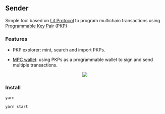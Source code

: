 ## Sender

Simple tool based on <a href="https://www.litprotocol.com/">Lit Protocol</a> to program multichain transactions using <a href="https://developer.litprotocol.com/v2/pkp/intro">Programmable Key Pair</a> (PKP)

### Features

* PKP explorer: mint, search and import PKPs.

* <a href="https://developer.litprotocol.com/v2/concepts/pkpsaswallet#multi-party-computation-mpc-as-a-key-management-solution">MPC wallet</a>: using PKPs as a programmable wallet to sign and send multiple transactions.

<p align="center">
  <img src="https://i.postimg.cc/gkPz1W6F/1.png"/>
</p>

### Install

`yarn`

`yarn start`




